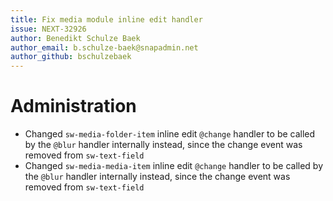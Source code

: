 ```yaml
---
title: Fix media module inline edit handler
issue: NEXT-32926
author: Benedikt Schulze Baek
author_email: b.schulze-baek@snapadmin.net
author_github: bschulzebaek
---
```

# Administration
* Changed `sw-media-folder-item` inline edit `@change` handler to be called by the `@blur` handler internally instead, since the change event was removed from `sw-text-field`
* Changed `sw-media-media-item` inline edit `@change` handler to be called by the `@blur` handler internally instead, since the change event was removed from `sw-text-field`
